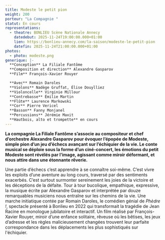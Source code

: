 ```yaml
---
title: Modeste le petit pion
weight: 200
porteur: "La Compagnie "
statut: En cours
representations:
  - theatre: BONLIEU Scène Nationale Annecy
    datedebut: 2025-11-24T19:00:00.000+01:00
    lien: https://bonlieu-annecy.com/la-saison/modeste-le-petit-pion
    datefin: 2025-11-24T21:00:00.000+01:00
photos:
  - photo: modeste.png
generique: |-
  **Conception** La Filiale Fantôme
  **Composition et direction** Alexandre Gasparov
  **Film** François-Xavier Rouyer

  **Avec** Romain Daroles
  **Violons** Nadège Gruffat, Élise Douylliez
  **Violoncelle** Virginie Millour 
  **Contrebasse** Émilie Martin
  **Flûte** Laurence Markowski 
  **Cor** Pierre Vericel 
  **Basson** Fanny Monjanel 
  **Percussions** Jérémie Maxit 
  **Hautbois, alto et trompette** en cours
---
```

**La
 compagnie La Filiale Fantôme s’associe au compositeur et chef 
d’orchestre Alexandre Gasparov pour évoquer l’épopée de Modeste, simple 
pion d’un jeu d’échecs avançant sur l’échiquier de la vie. Le conte 
musical se déploie sous la forme d’un ciné-concert, les émotions du 
petit Modeste sont révélés par l’image, agissant comme miroir déformant,
 et nous attire dans une étonnante rêverie.**

Une partie d’échecs c’est apprendre à se connaître soi-même. C’est vivre 
les exploits d’une aventure au long cours, traversé par des sentiments 
exacerbés. C’est surtout surmonter sereinement les joies de la victoire 
et les déceptions de la défaite. Tour à tour bucolique, empathique, 
expressive, la musique écrite par Alexandre Gasparov et interprétée par 
douze remarquables musiciens nous entraîne sur les chemins de la vie. 
Une marche initiatique contée par Romain Daroles, le comédien génial de *Phèdre !*,
 spectacle présenté à Bonlieu en 2022 qui transformait la tragédie de 
Jean Racine en monologue jubilatoire et interactif. Un film réalisé par 
François-Xavier Rouyer, miroir d’une enfance solitaire, rêveuse où les 
bêtises, les jeux d’adresse et les règles malicieusement changées 
trouvent leur parfaite correspondance dans les déplacements les plus 
sophistiqués sur l'échiquier.
